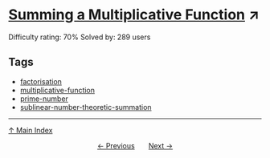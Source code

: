 # [Summing a Multiplicative Function](https://projecteuler.net/problem=639) ↗️

Difficulty rating: 70%
Solved by: 289 users
## Tags

- [factorisation](../tags/factorisation.md)
- [multiplicative-function](../tags/multiplicative-function.md)
- [prime-number](../tags/prime-number.md)
- [sublinear-number-theoretic-summation](../tags/sublinear-number-theoretic-summation.md)



---

[↑ Main Index](../README.md)


<div align=center><a href='638.md'>← Previous</a> &nbsp;&nbsp; &nbsp;&nbsp;  <a href='640.md'>Next →</a></div>

